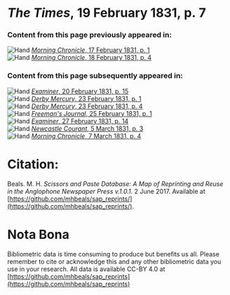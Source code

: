 # *The Times*, 19 February 1831, p. 7  
  
### Content from this page previously appeared in:  
![Hand](http://scissorsandpaste.net/wp-content/uploads/2017/06/smallhandpointer.png) [*Morning Chronicle*, 17 February 1831, p. 1](https://mhbeals.github.io/sap_html/Morning-Chronicle/Morning-Chronicle-17-February-1831-p-1)  
![Hand](http://scissorsandpaste.net/wp-content/uploads/2017/06/smallhandpointer.png) [*Morning Chronicle*, 18 February 1831, p. 4](https://mhbeals.github.io/sap_html/Morning-Chronicle/Morning-Chronicle-18-February-1831-p-4)  
  
### Content from this page subsequently appeared in:  
![Hand](http://scissorsandpaste.net/wp-content/uploads/2017/06/smallhandpointer.png) [*Examiner*, 20 February 1831, p. 15](https://mhbeals.github.io/sap_html/Examiner/Examiner-20-February-1831-p-15)  
![Hand](http://scissorsandpaste.net/wp-content/uploads/2017/06/smallhandpointer.png) [*Derby Mercury*, 23 February 1831, p. 1](https://mhbeals.github.io/sap_html/Derby-Mercury/Derby-Mercury-23-February-1831-p-1)  
![Hand](http://scissorsandpaste.net/wp-content/uploads/2017/06/smallhandpointer.png) [*Derby Mercury*, 23 February 1831, p. 4](https://mhbeals.github.io/sap_html/Derby-Mercury/Derby-Mercury-23-February-1831-p-4)  
![Hand](http://scissorsandpaste.net/wp-content/uploads/2017/06/smallhandpointer.png) [*Freeman's Journal*, 25 February 1831, p. 1](https://mhbeals.github.io/sap_html/Freeman's-Journal/Freeman's-Journal-25-February-1831-p-1)  
![Hand](http://scissorsandpaste.net/wp-content/uploads/2017/06/smallhandpointer.png) [*Examiner*, 27 February 1831, p. 14](https://mhbeals.github.io/sap_html/Examiner/Examiner-27-February-1831-p-14)  
![Hand](http://scissorsandpaste.net/wp-content/uploads/2017/06/smallhandpointer.png) [*Newcastle Courant*, 5 March 1831, p. 3](https://mhbeals.github.io/sap_html/Newcastle-Courant/Newcastle-Courant-5-March-1831-p-3)  
![Hand](http://scissorsandpaste.net/wp-content/uploads/2017/06/smallhandpointer.png) [*Morning Chronicle*, 7 March 1831, p. 4](https://mhbeals.github.io/sap_html/Morning-Chronicle/Morning-Chronicle-7-March-1831-p-4)  


# Citation: 

Beals. M. H. *Scissors and Paste Database: A Map of Reprinting and Reuse in the Anglophone Newspaper Press v.1.0.1.* 2 June 2017. Available at [https://github.com/mhbeals/sap_reprints/](https://github.com/mhbeals/sap_reprints/). 

# Nota Bona

Bibliometric data is time consuming to produce but benefits us all. Please remember to cite or acknowledge this and any other bibliometric data you use in your research. All data is available CC-BY 4.0 at [https://github.com/mhbeals/sap_reprints](https://github.com/mhbeals/sap_reprints)